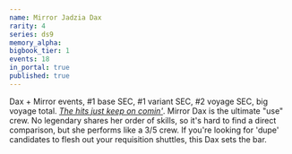 ```yaml
---
name: Mirror Jadzia Dax
rarity: 4
series: ds9
memory_alpha:
bigbook_tier: 1
events: 18
in_portal: true
published: true
---
```


Dax + Mirror events, #1 base SEC, #1 variant SEC, #2 voyage SEC, big voyage total. [_The hits just keep on comin'_](https://www.youtube.com/watch?v=WQZqJ_-WAO8). Mirror Dax is the ultimate "use" crew. No legendary shares her order of skills, so it's hard to find a direct comparison, but she performs like a 3/5 crew. If you're looking for 'dupe' candidates to flesh out your requisition shuttles, this Dax sets the bar.
